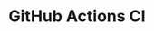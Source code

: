 # GitHub Actions CI














































































































































































































































































































































































































































































































































































































































































































































































































































































































































































































































































































































































































































































































































































































































































































































































































































































































































































































































































































































































